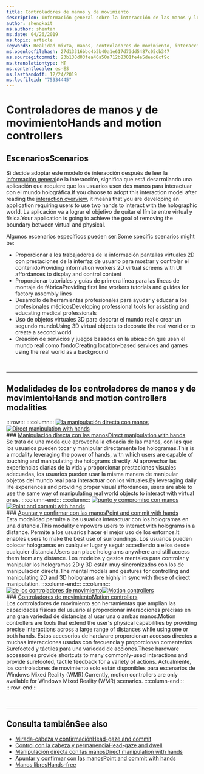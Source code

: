```yaml
---
title: Controladores de manos y de movimiento
description: Información general sobre la interacción de las manos y los controladores de movimiento
author: shengkait
ms.author: shentan
ms.date: 04/26/2019
ms.topic: article
keywords: Realidad mixta, manos, controladores de movimiento, interacción, diseño
ms.openlocfilehash: 27d13316bbc4b3b40a1e617d73dd5487c05cb347
ms.sourcegitcommit: 23b130d03fea46a50a712b8301fe4e5deed6cf9c
ms.translationtype: MT
ms.contentlocale: es-ES
ms.lasthandoff: 12/24/2019
ms.locfileid: "75334445"
---
```

# <a name="hands-and-motion-controllers"></a><span data-ttu-id="71b18-104">Controladores de manos y de movimiento</span><span class="sxs-lookup"><span data-stu-id="71b18-104">Hands and motion controllers</span></span>
## <a name="scenarios"></a><span data-ttu-id="71b18-105">Escenarios</span><span class="sxs-lookup"><span data-stu-id="71b18-105">Scenarios</span></span>
<span data-ttu-id="71b18-106">Si decide adoptar este modelo de interacción después de leer la [información general](interaction-fundamentals.md)de la interacción, significa que está desarrollando una aplicación que requiere que los usuarios usen dos manos para interactuar con el mundo holográfica.</span><span class="sxs-lookup"><span data-stu-id="71b18-106">If you choose to adopt this interaction model after reading the [interaction overview](interaction-fundamentals.md), it means that you are developing an application requiring users to use two hands to interact with the holographic world.</span></span> <span data-ttu-id="71b18-107">La aplicación va a lograr el objetivo de quitar el límite entre virtual y física.</span><span class="sxs-lookup"><span data-stu-id="71b18-107">Your application is going to achieve the goal of removing the boundary between virtual and physical.</span></span>

<span data-ttu-id="71b18-108">Algunos escenarios específicos pueden ser:</span><span class="sxs-lookup"><span data-stu-id="71b18-108">Some specific scenarios might be:</span></span>
* <span data-ttu-id="71b18-109">Proporcionar a los trabajadores de la información pantallas virtuales 2D con prestaciones de la interfaz de usuario para mostrar y controlar el contenido</span><span class="sxs-lookup"><span data-stu-id="71b18-109">Providing information workers 2D virtual screens with UI affordances to display and control content</span></span>
* <span data-ttu-id="71b18-110">Proporcionar tutoriales y guías de primera línea para las líneas de montaje de fábrica</span><span class="sxs-lookup"><span data-stu-id="71b18-110">Providing first line workers tutorials and guides for factory assembly lines</span></span>
* <span data-ttu-id="71b18-111">Desarrollo de herramientas profesionales para ayudar y educar a los profesionales médicos</span><span class="sxs-lookup"><span data-stu-id="71b18-111">Developing professional tools for assisting and educating medical professionals</span></span>  
* <span data-ttu-id="71b18-112">Uso de objetos virtuales 3D para decorar el mundo real o crear un segundo mundo</span><span class="sxs-lookup"><span data-stu-id="71b18-112">Using 3D virtual objects to decorate the real world or to create a second world</span></span> 
* <span data-ttu-id="71b18-113">Creación de servicios y juegos basados en la ubicación que usan el mundo real como fondo</span><span class="sxs-lookup"><span data-stu-id="71b18-113">Creating location-based services and games using the real world as a background</span></span>

<br>

---

## <a name="hands-and-motion-controllers-modalities"></a><span data-ttu-id="71b18-114">Modalidades de los controladores de manos y de movimiento</span><span class="sxs-lookup"><span data-stu-id="71b18-114">Hands and motion controllers modalities</span></span>

:::row:::
    :::column:::
       <span data-ttu-id="71b18-115">[![la manipulación directa con manos](images/hands-and-controllers-direct-manipulation.jpg)](direct-manipulation.md)</span><span class="sxs-lookup"><span data-stu-id="71b18-115">[![Direct manipulation with hands](images/hands-and-controllers-direct-manipulation.jpg)](direct-manipulation.md)</span></span><br>
       ### <a name="direct-manipulation-with-handsdirect-manipulationmdbr"></a>[<span data-ttu-id="71b18-116">Manipulación directa con las manos</span><span class="sxs-lookup"><span data-stu-id="71b18-116">Direct manipulation with hands</span></span>](direct-manipulation.md)<br>
       <span data-ttu-id="71b18-117">Se trata de una moda que aprovecha la eficacia de las manos, con las que los usuarios pueden tocar y manipular directamente los hologramas.</span><span class="sxs-lookup"><span data-stu-id="71b18-117">This is a modality leveraging the power of hands, with which users are capable of touching and manipulating the holograms directly.</span></span> <span data-ttu-id="71b18-118">Al aprovechar las experiencias diarias de la vida y proporcionar prestaciones visuales adecuadas, los usuarios pueden usar la misma manera de manipular objetos del mundo real para interactuar con los virtuales.</span><span class="sxs-lookup"><span data-stu-id="71b18-118">By leveraging daily life experiences and providing proper visual affordances, users are able to use the same way of manipulating real world objects to interact with virtual ones.</span></span>
    :::column-end:::
    :::column:::
       <span data-ttu-id="71b18-119">[![punto y compromiso con manos](images/hands-and-controllers-point-and-commit.jpg)](point-and-commit.md)</span><span class="sxs-lookup"><span data-stu-id="71b18-119">[![Point and commit with hands](images/hands-and-controllers-point-and-commit.jpg)](point-and-commit.md)</span></span><br>
        ### <a name="point-and-commit-with-handspoint-and-commitmdbr"></a>[<span data-ttu-id="71b18-120">Apuntar y confirmar con las manos</span><span class="sxs-lookup"><span data-stu-id="71b18-120">Point and commit with hands</span></span>](point-and-commit.md)<br>
        <span data-ttu-id="71b18-121">Esta modalidad permite a los usuarios interactuar con los hologramas en una distancia.</span><span class="sxs-lookup"><span data-stu-id="71b18-121">This modality empowers users to interact with holograms in a distance.</span></span> <span data-ttu-id="71b18-122">Permite a los usuarios hacer el mejor uso de los entornos.</span><span class="sxs-lookup"><span data-stu-id="71b18-122">It enables users to make the best use of surroundings.</span></span> <span data-ttu-id="71b18-123">Los usuarios pueden colocar hologramas en cualquier lugar y seguir accediendo a ellos desde cualquier distancia.</span><span class="sxs-lookup"><span data-stu-id="71b18-123">Users can place holograms anywhere and still access them from any distance.</span></span> <span data-ttu-id="71b18-124">Los modelos y gestos mentales para controlar y manipular los hologramas 2D y 3D están muy sincronizados con los de manipulación directa.</span><span class="sxs-lookup"><span data-stu-id="71b18-124">The mental models and gestures for controlling and manipulating 2D and 3D holograms are highly in sync with those of direct manipulation.</span></span>
    :::column-end:::
    :::column:::
       <span data-ttu-id="71b18-125">[![de los controladores de movimiento](images/hands-and-controllers-motion-controllers.jpg)](motion-controllers.md)</span><span class="sxs-lookup"><span data-stu-id="71b18-125">[![Motion controllers](images/hands-and-controllers-motion-controllers.jpg)](motion-controllers.md)</span></span><br>
       ### <a name="motion-controllersmotion-controllersmdbr"></a>[<span data-ttu-id="71b18-126">Controladores de movimiento</span><span class="sxs-lookup"><span data-stu-id="71b18-126">Motion controllers</span></span>](motion-controllers.md)<br>
       <span data-ttu-id="71b18-127">Los controladores de movimiento son herramientas que amplían las capacidades físicas del usuario al proporcionar interacciones precisas en una gran variedad de distancias al usar una o ambas manos.</span><span class="sxs-lookup"><span data-stu-id="71b18-127">Motion controllers are tools that extend the user's physical capabilities by providing precise interactions across a large range of distances while using one or both hands.</span></span> <span data-ttu-id="71b18-128">Estos accesorios de hardware proporcionan accesos directos a muchas interacciones usadas con frecuencia y proporcionan comentarios Surefooted y táctiles para una variedad de acciones.</span><span class="sxs-lookup"><span data-stu-id="71b18-128">These hardware accessories provide shortcuts to many commonly-used interactions and provide surefooted, tactile feedback for a variety of actions.</span></span> <span data-ttu-id="71b18-129">Actualmente, los controladores de movimiento solo están disponibles para escenarios de Windows Mixed Reality (WMR).</span><span class="sxs-lookup"><span data-stu-id="71b18-129">Currently, motion controllers are only available for Windows Mixed Reality (WMR) scenarios.</span></span> 
    :::column-end:::
:::row-end:::

<br>

---

## <a name="see-also"></a><span data-ttu-id="71b18-130">Consulta también</span><span class="sxs-lookup"><span data-stu-id="71b18-130">See also</span></span>
* [<span data-ttu-id="71b18-131">Mirada-cabeza y confirmación</span><span class="sxs-lookup"><span data-stu-id="71b18-131">Head-gaze and commit</span></span>](gaze-and-commit.md)
* [<span data-ttu-id="71b18-132">Control con la cabeza y permanencia</span><span class="sxs-lookup"><span data-stu-id="71b18-132">Head-gaze and dwell</span></span>](gaze-and-dwell.md)
* [<span data-ttu-id="71b18-133">Manipulación directa con las manos</span><span class="sxs-lookup"><span data-stu-id="71b18-133">Direct manipulation with hands</span></span>](direct-manipulation.md)
* [<span data-ttu-id="71b18-134">Apuntar y confirmar con las manos</span><span class="sxs-lookup"><span data-stu-id="71b18-134">Point and commit with hands</span></span>](point-and-commit.md)
* [<span data-ttu-id="71b18-135">Manos libres</span><span class="sxs-lookup"><span data-stu-id="71b18-135">Hands-free</span></span>](hands-free.md)
